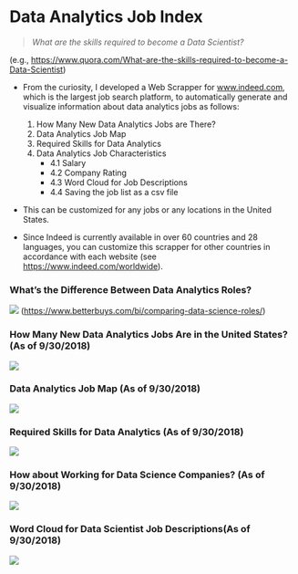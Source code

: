 # Data Analytics Job Index

> *What are the skills required to become a Data Scientist?*

(e.g., https://www.quora.com/What-are-the-skills-required-to-become-a-Data-Scientist)


- From the curiosity, I developed a Web Scrapper for www.indeed.com, which is the largest job search platform, to automatically generate and visualize information about data analytics jobs as follows:
    1. How Many New Data Analytics Jobs are There?
    2. Data Analytics Job Map
    3. Required Skills for Data Analytics
    4. Data Analytics Job Characteristics
        - 4.1 Salary
        - 4.2 Company Rating
        - 4.3 Word Cloud for Job Descriptions
        - 4.4 Saving the job list as a csv file


- This can be customized for any jobs or any locations in the United States.
- Since Indeed is currently available in over 60 countries and 28 languages, you can customize this scrapper for other countries in accordance with each website (see https://www.indeed.com/worldwide).


### What’s the Difference Between Data Analytics Roles?
![](images/data-analytics-roles.png)
(https://www.betterbuys.com/bi/comparing-data-science-roles/)


### How Many New Data Analytics Jobs Are in the United States? (As of 9/30/2018)
![](images/data-analytics-job-counts.png)

### Data Analytics Job Map (As of 9/30/2018)
![](images/data-analytics-job-map.png)

### Required Skills for Data Analytics (As of 9/30/2018)
![](images/data-scientist-roles.png)

### How about Working for Data Science Companies? (As of 9/30/2018)
![](images/data-scientist-roles.png)

### Word Cloud for Data Scientist Job Descriptions(As of 9/30/2018)
![](images/data-scientist-roles.png)
